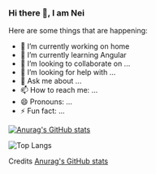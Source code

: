 ### Hi there 👋, I am Nei

<!--
**NeiTDutra/NeiTDutra** is a ✨ _special_ ✨ repository because its `README.md` (this file) appears on your GitHub profile.

Here are some ideas to get you started:
-->

Here are some things that are happening: 

- 🔭 I’m currently working on home
- 🌱 I’m currently learning Angular
- 👯 I’m looking to collaborate on ...
- 🤔 I’m looking for help with ...
- 💬 Ask me about ...
- 📫 How to reach me: ...
- 😄 Pronouns: ...
- ⚡ Fun fact: ...

[![Anurag's GitHub stats](https://github-readme-stats.vercel.app/api?username=NeiTDutra&show_icons=true&theme=onedark)](https://github.com/anuraghazra/github-readme-stats)

![Top Langs](https://github-readme-stats.vercel.app/api/top-langs/?username=NeiTDutra&layout=compact)

Credits [Anurag's GitHub stats](https://github.com/anuraghazra/github-readme-stats)

